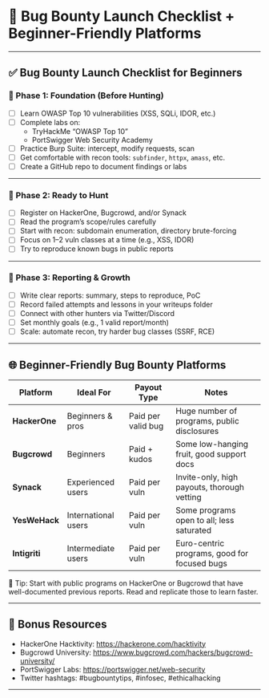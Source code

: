 
# 🐞 Bug Bounty Launch Checklist + Beginner-Friendly Platforms

---

## ✅ Bug Bounty Launch Checklist for Beginners

### 🔹 Phase 1: Foundation (Before Hunting)
- [ ] Learn OWASP Top 10 vulnerabilities (XSS, SQLi, IDOR, etc.)
- [ ] Complete labs on:
  - TryHackMe “OWASP Top 10”
  - PortSwigger Web Security Academy
- [ ] Practice Burp Suite: intercept, modify requests, scan
- [ ] Get comfortable with recon tools: `subfinder`, `httpx`, `amass`, etc.
- [ ] Create a GitHub repo to document findings or labs

---

### 🔹 Phase 2: Ready to Hunt
- [ ] Register on HackerOne, Bugcrowd, and/or Synack
- [ ] Read the program’s scope/rules carefully
- [ ] Start with recon: subdomain enumeration, directory brute-forcing
- [ ] Focus on 1–2 vuln classes at a time (e.g., XSS, IDOR)
- [ ] Try to reproduce known bugs in public reports

---

### 🔹 Phase 3: Reporting & Growth
- [ ] Write clear reports: summary, steps to reproduce, PoC
- [ ] Record failed attempts and lessons in your writeups folder
- [ ] Connect with other hunters via Twitter/Discord
- [ ] Set monthly goals (e.g., 1 valid report/month)
- [ ] Scale: automate recon, try harder bug classes (SSRF, RCE)

---

## 🌐 Beginner-Friendly Bug Bounty Platforms

| Platform     | Ideal For         | Payout Type       | Notes                                         |
|--------------|-------------------|-------------------|-----------------------------------------------|
| **HackerOne**| Beginners & pros   | Paid per valid bug| Huge number of programs, public disclosures   |
| **Bugcrowd** | Beginners          | Paid + kudos      | Some low-hanging fruit, good support docs     |
| **Synack**   | Experienced users  | Paid per vuln     | Invite-only, high payouts, thorough vetting   |
| **YesWeHack**| International users| Paid per vuln     | Some programs open to all; less saturated     |
| **Intigriti**| Intermediate users| Paid per vuln     | Euro-centric programs, good for focused bugs  |

📝 Tip: Start with public programs on HackerOne or Bugcrowd that have well-documented previous reports. Read and replicate those to learn faster.

---

## 🧠 Bonus Resources
- HackerOne Hacktivity: https://hackerone.com/hacktivity
- Bugcrowd University: https://www.bugcrowd.com/hackers/bugcrowd-university/
- PortSwigger Labs: https://portswigger.net/web-security
- Twitter hashtags: #bugbountytips, #infosec, #ethicalhacking

---
